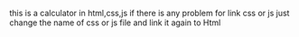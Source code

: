 this is a calculator in html,css,js 
if there is any problem for link css or js just change the name of css or js file and link it again to Html

